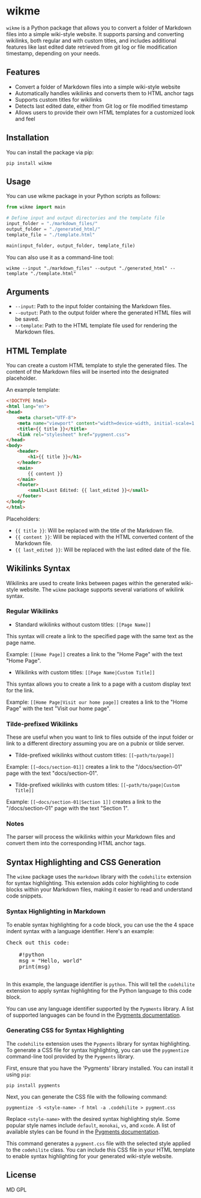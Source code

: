 # wikme

`wikme` is a Python package that allows you to convert a folder of Markdown files into a simple wiki-style website. It supports parsing and converting wikilinks, both regular and with custom titles, and includes additional features like last edited date retrieved from git log or file modification timestamp, depending on your needs.

## Features

- Convert a folder of Markdown files into a simple wiki-style website
- Automatically handles wikilinks and converts them to HTML anchor tags
- Supports custom titles for wikilinks
- Detects last edited date, either from Git log or file modified timestamp
- Allows users to provide their own HTML templates for a customized look and feel

## Installation

You can install the package via pip:

```shell
pip install wikme
```

## Usage

You can use wikme package in your Python scripts as follows:

```python
from wikme import main

# Define input and output directories and the template file
input_folder = "./markdown_files/"
output_folder = "./generated_html/"
template_file = "./template.html"

main(input_folder, output_folder, template_file)
```

You can also use it as a command-line tool:

```shell
wikme --input "./markdown_files" --output "./generated_html" --template "./template.html"
```

## Arguments

- `--input`: Path to the input folder containing the Markdown files.
- `--output`: Path to the output folder where the generated HTML files will be saved.
- `--template`: Path to the HTML template file used for rendering the Markdown files.

## HTML Template

You can create a custom HTML template to style the generated files. The content of the Markdown files will be inserted into the designated placeholder.

An example template:

```html
<!DOCTYPE html>
<html lang="en">
<head>
    <meta charset="UTF-8">
    <meta name="viewport" content="width=device-width, initial-scale=1.0">
    <title>{{ title }}</title>
    <link rel="stylesheet" href="pygment.css">
</head>
<body>
    <header>
        <h1>{{ title }}</h1>
    </header>
    <main>
        {{ content }}
    </main>
    <footer>
        <small>Last Edited: {{ last_edited }}</small>
    </footer>
</body>
</html>
```

Placeholders:

- `{{ title }}`: Will be replaced with the title of the Markdown file.
- `{{ content }}`: Will be replaced with the HTML converted content of the Markdown file.
- `{{ last_edited }}`: Will be replaced with the last edited date of the file.

## Wikilinks Syntax

Wikilinks are used to create links between pages within the generated wiki-style website. The `wikme` package supports several variations of wikilink syntax.

### Regular Wikilinks

- Standard wikilinks without custom titles: `[[Page Name]]`

This syntax will create a link to the specified page with the same text as the page name.

Example: `[[Home Page]]` creates a link to the "Home Page" with the text "Home Page".

- Wikilinks with custom titles: `[[Page Name|Custom Title]]`

This syntax allows you to create a link to a page with a custom display text for the link.

Example: `[[Home Page|Visit our home page]]` creates a link to the "Home Page" with the text "Visit our home page".

### Tilde-prefixed Wikilinks

These are useful when you want to link to files outside of the input folder or link to a different directory assuming you are on a pubnix or tilde server.

- Tilde-prefixed wikilinks without custom titles: `[[~path/to/page]]`

Example: `[[~docs/section-01]]` creates a link to the "/docs/section-01" page with the text "docs/section-01".

- Tilde-prefixed wikilinks with custom titles: `[[~path/to/page|Custom Title]]`

Example: `[[~docs/section-01|Section 1]]` creates a link to the "/docs/section-01" page with the text "Section 1".

### Notes

The parser will process the wikilinks within your Markdown files and convert them into the corresponding HTML anchor tags.

## Syntax Highlighting and CSS Generation

The `wikme` package uses the `markdown` library with the `codehilite` extension for syntax highlighting. This extension adds color highlighting to code blocks within your Markdown files, making it easier to read and understand code snippets.

### Syntax Highlighting in Markdown

To enable syntax highlighting for a code block, you can use the the 4 space indent syntax with a language identifier. Here's an example:

<pre>
Check out this code:

    #!python
    msg = "Hello, world"
    print(msg)

</pre>

In this example, the language identifier is `python`. This will tell the `codehilite` extension to apply syntax highlighting for the Python language to this code block.

You can use any language identifier supported by the `Pygments` library. A list of supported languages can be found in the [Pygments documentation](https://pygments.org/docs/lexers/).

### Generating CSS for Syntax Highlighting

The `codehilite` extension uses the `Pygments` library for syntax highlighting. To generate a CSS file for syntax highlighting, you can use the `pygmentize` command-line tool provided by the `Pygments` library.

First, ensure that you have the 'Pygments' library installed. You can install it using `pip`:

```shell
pip install pygments
```

Next, you can generate the CSS file with the following command:

```shell
pygmentize -S <style-name> -f html -a .codehilite > pygment.css
```

Replace `<style-name>` with the desired syntax highlighting style. Some popular style names include `default`, `monokai`, `vs`, and `xcode`. A list of available styles can be found in the [Pygments documentation](https://pygments.org/styles/).

This command generates a `pygment.css` file with the selected style applied to the `codehilite` class. You can include this CSS file in your HTML template to enable syntax highlighting for your generated wiki-style website.

## License

MD GPL